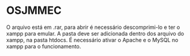 # OSJMMEC

O arquivo está em .rar, para abrir é necessário descomprimi-lo e ter o xampp para emular.
A pasta deve ser adicionada dentro dos arquivo do xampp, na pasta htdocs.
É necessário ativar o Apache e o MySQL no xampp para o funcionamento.
